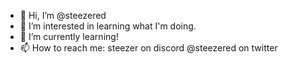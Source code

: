 - 👋 Hi, I’m @steezered
- 👀 I’m interested in learning what I'm doing.
- 🌱 I’m currently learning!
- 📫 How to reach me:
steezer on discord
@steezered on twitter

